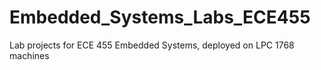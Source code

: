 # Embedded_Systems_Labs_ECE455
Lab projects for ECE 455 Embedded Systems, deployed on LPC 1768 machines

